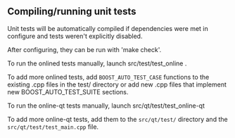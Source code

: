 Compiling/running unit tests
------------------------------------

Unit tests will be automatically compiled if dependencies were met in configure
and tests weren't explicitly disabled.

After configuring, they can be run with 'make check'.

To run the onlined tests manually, launch src/test/test_online .

To add more onlined tests, add `BOOST_AUTO_TEST_CASE` functions to the existing
.cpp files in the test/ directory or add new .cpp files that
implement new BOOST_AUTO_TEST_SUITE sections.

To run the online-qt tests manually, launch src/qt/test/test_online-qt

To add more online-qt tests, add them to the `src/qt/test/` directory and
the `src/qt/test/test_main.cpp` file.

